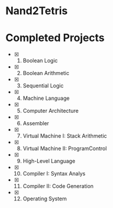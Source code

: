 # Nand2Tetris


# Completed Projects
- [x] 1. Boolean Logic
- [x] 2. Boolean Arithmetic
- [x] 3. Sequential Logic
- [x] 4. Machine Language
- [x] 5. Computer Architecture
- [x] 6. Assembler
- [x] 7. Virtual Machine I: Stack Arithmetic
- [x] 8. Virtual Machine II: ProgramControl
- [x] 9. High-Level Language
- [x] 10. Compiler I: Syntax Analys
- [x] 11. Compiler II: Code Generation
- [x] 12. Operating System
